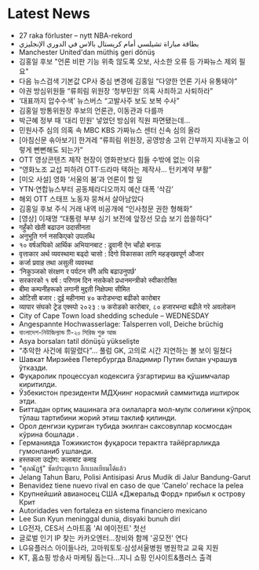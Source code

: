# Latest News
-  27 raka förluster – nytt NBA-rekord
-  بطاقة مباراة تشيلسي أمام كريستال بالاس في الدوري الإنجليزي
-  Manchester United'dan müthiş geri dönüş
-  김홍일 후보 "언론 비판 기능 위축 않도록 오보, 사소한 오류 등 가짜뉴스 제외 필요"
-  다음 뉴스검색 기본값 CP사 중심 변경에 김홍일 “다양한 언론 기사 유통돼야”
-  야권 방심위원들 “류희림 위원장 ‘청부민원’ 의혹 사죄하고 사퇴하라”
-  ‘대표까지 압수수색’ 뉴스버스 “고발사주 보도 보복 수사”
-  김홍일 방통위원장 후보의 언론관, 이동관과 다를까
-  박근혜 정부 때 '대리 민원' 넣었던 방심위 직원 파면됐는데…
-  민원사주 심의 의혹 속 MBC KBS 가짜뉴스 센터 신속 심의 올라
-  [아침신문 솎아보기] 한겨레 “류희림 위원장, 공영방송 고위 간부까지 지내놓고 이렇게 뻔뻔해도 되는가”
-  OTT 영상콘텐츠 제작 현장이 영화판보다 힘들 수밖에 없는 이유
-  “영화노조 교섭 피하려 OTT·드라마 택하는 제작사… 턴키계약 부활”
-  [미오 사설] 영화 ‘서울의 봄’과 언론이 할 일
-  YTN·연합뉴스부터 공동체라디오까지 예산 대폭 ‘삭감’
-  해외 OTT 스태프 노동자 뭉쳐서 살아남았다
-  김홍일 후보 주식 거래 내역 비공개에 “인사청문 권한 형해화”
-  [영상] 이재명 “대통령 부부 심기 보전에 앞장선 모습 보기 씁쓸하다”
-  गहुँको खेती बढाउन उदासीनता
-  अनुभूति गर्न नसकिएको उपलब्धि
-  १० वर्षअघिको आर्थिक अभियानबाट : ढुवानी ऐन चाँडो बनाऊ
-  वृत्ताकार अर्थ व्यवस्थामा बढ्दो चासो : दिगो विकासका लागि महङ्खवपूर्ण औजार
-  कर्जा प्रवाह तथा असुली व्यवस्था
-  ‘निकुञ्जको संरक्षण र पर्यटन सँगै अघि बढाउनुपर्छ’
-  सरकारको १ वर्ष : परिणाम दिन नसकेको प्रधानमन्त्रीको स्वीकारोक्ति
-  बीमा कम्पनीहरूको लगानी मुद्दती निक्षेपमा सीमित
-  ओटिसी बजार : दुई महीनामा ४० करोडभन्दा बढीको कारोबार
-  व्यापार संघको ट्रेड एक्स्पो २०२३ : ७ करोडको कारोबार, ८० हजारभन्दा बढीले गरे अवलोकन
-  City of Cape Town load shedding schedule – WEDNESDAY
-  Angespannte Hochwasserlage: Talsperren voll, Deiche brüchig
-  বাংলাদেশ-নিউজিল্যান্ড টি-২০ সিরিজ শুরু আজ
-  Asya borsaları tatil dönüşü yükselişte
-  “추악한 사건에 휘말렸다”... 풀럼 GK, 고의로 시간 지연하는 볼 보이 밀쳤다
-  Шавкат Мирзиёев Петербургда Владимир Путин билан учрашув ўтказди.
-  Фуқаролик процессуал кодексига ўзгартириш ва қўшимчалар киритилди.
-  Ўзбекистон президенти МДҲнинг норасмий саммитида иштирок этди.
-  Биттадан ортиқ машинага эга оилаларга мол-мулк солиғини кўпроқ тўлаш тартибини жорий этиш таклиф қилинди.
-  Орол денгизи қуриган тубида экилган саксовуллар космосдан кўрина бошлади .
-  Германияда Тожикистон фуқароси терактга тайёргарликда гумонланиб ушланди.
-  हस्तकला उद्योग: कलाबाट कमाइ
-  "ศุภณัฏฐ์" ซัดประตูแรก ลีกเบลเยียมได้แล้ว
-  Jelang Tahun Baru, Polisi Antisipasi Arus Mudik di Jalur Bandung-Garut
-  Benavidez tiene nuevo rival en caso de que ‘Canelo’ rechace la pelea
-  Крупнейший авианосец США «Джеральд Форд» прибыл к острову Крит
-  Autoridades ven fortaleza en sistema financiero mexicano
-  Lee Sun Kyun meninggal dunia, disyaki bunuh diri
-  LG전자, CES서 스마트홈 'AI 에이전트' 첫선
-  글로벌 인기 IP 찾는 카카오엔터...창비와 함께 '공모전' 연다
-  LG유플러스 아이들나라, 고마워토토·삼성서울병원 병원학교 교육 지원
-  KT, 홈쇼핑 방송사 마케팅 돕는다...지니 쇼핑 인사이트&플러스 출격
